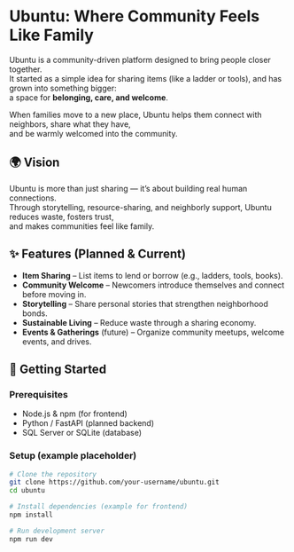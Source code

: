 # Ubuntu: Where Community Feels Like Family  

Ubuntu is a community-driven platform designed to bring people closer together.  
It started as a simple idea for sharing items (like a ladder or tools), and has grown into something bigger:  
a space for **belonging, care, and welcome**.  

When families move to a new place, Ubuntu helps them connect with neighbors, share what they have,  
and be warmly welcomed into the community.  


## 🌍 Vision  
Ubuntu is more than just sharing — it’s about building real human connections.  
Through storytelling, resource-sharing, and neighborly support, Ubuntu reduces waste, fosters trust,  
and makes communities feel like family.  


## ✨ Features (Planned & Current)  
- **Item Sharing** – List items to lend or borrow (e.g., ladders, tools, books).  
- **Community Welcome** – Newcomers introduce themselves and connect before moving in.  
- **Storytelling** – Share personal stories that strengthen neighborhood bonds.  
- **Sustainable Living** – Reduce waste through a sharing economy.  
- **Events & Gatherings** (future) – Organize community meetups, welcome events, and drives.  


## 🚀 Getting Started  
### Prerequisites  
- Node.js & npm (for frontend)  
- Python / FastAPI (planned backend)  
- SQL Server or SQLite (database)  

### Setup (example placeholder)  
```bash
# Clone the repository
git clone https://github.com/your-username/ubuntu.git
cd ubuntu

# Install dependencies (example for frontend)
npm install

# Run development server
npm run dev
